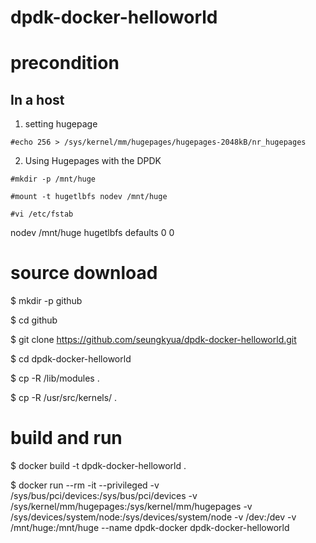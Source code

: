 # dpdk-docker-helloworld

precondition
================================
## In a host

1. setting hugepage

  `#echo 256 > /sys/kernel/mm/hugepages/hugepages-2048kB/nr_hugepages`

2. Using Hugepages with the DPDK

  `#mkdir -p /mnt/huge`

  `#mount -t hugetlbfs nodev /mnt/huge`

  `#vi /etc/fstab`

   nodev /mnt/huge hugetlbfs defaults 0 0

source download
=================================

$ mkdir -p github

$ cd github

$ git clone https://github.com/seungkyua/dpdk-docker-helloworld.git

$ cd dpdk-docker-helloworld

$ cp -R /lib/modules .

$ cp -R /usr/src/kernels/ .


build and run
======================================

$ docker build -t dpdk-docker-helloworld .

$ docker run --rm -it --privileged -v /sys/bus/pci/devices:/sys/bus/pci/devices -v /sys/kernel/mm/hugepages:/sys/kernel/mm/hugepages -v /sys/devices/system/node:/sys/devices/system/node -v /dev:/dev -v /mnt/huge:/mnt/huge --name dpdk-docker dpdk-docker-helloworld
